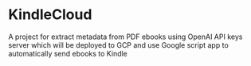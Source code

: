 # KindleCloud
A project for extract metadata from PDF ebooks using OpenAI API keys server which will be deployed to GCP and use Google script app to automatically send ebooks to Kindle
